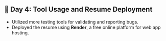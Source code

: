 ## 📅 Day 4: Tool Usage and Resume Deployment

- Utilized more testing tools for validating and reporting bugs.
- Deployed the resume using **Render**, a free online platform for web app hosting.
